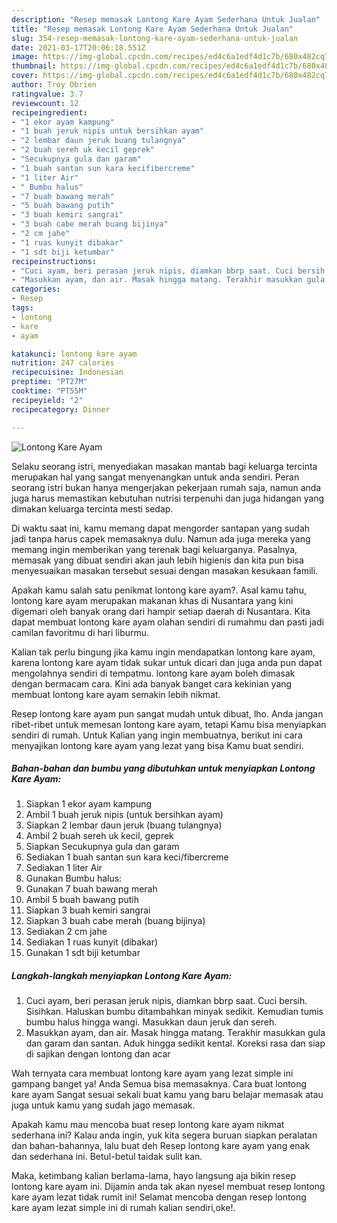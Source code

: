 ```yaml
---
description: "Resep memasak Lontong Kare Ayam Sederhana Untuk Jualan"
title: "Resep memasak Lontong Kare Ayam Sederhana Untuk Jualan"
slug: 354-resep-memasak-lontong-kare-ayam-sederhana-untuk-jualan
date: 2021-03-17T20:06:18.551Z
image: https://img-global.cpcdn.com/recipes/ed4c6a1edf4d1c7b/680x482cq70/lontong-kare-ayam-foto-resep-utama.jpg
thumbnail: https://img-global.cpcdn.com/recipes/ed4c6a1edf4d1c7b/680x482cq70/lontong-kare-ayam-foto-resep-utama.jpg
cover: https://img-global.cpcdn.com/recipes/ed4c6a1edf4d1c7b/680x482cq70/lontong-kare-ayam-foto-resep-utama.jpg
author: Troy Obrien
ratingvalue: 3.7
reviewcount: 12
recipeingredient:
- "1 ekor ayam kampung"
- "1 buah jeruk nipis untuk bersihkan ayam"
- "2 lembar daun jeruk buang tulangnya"
- "2 buah sereh uk kecil geprek"
- "Secukupnya gula dan garam"
- "1 buah santan sun kara kecifibercreme"
- "1 liter Air"
- " Bumbu halus"
- "7 buah bawang merah"
- "5 buah bawang putih"
- "3 buah kemiri sangrai"
- "3 buah cabe merah buang bijinya"
- "2 cm jahe"
- "1 ruas kunyit dibakar"
- "1 sdt biji ketumbar"
recipeinstructions:
- "Cuci ayam, beri perasan jeruk nipis, diamkan bbrp saat. Cuci bersih. Sisihkan. Haluskan bumbu ditambahkan minyak sedikit. Kemudian tumis bumbu halus hingga wangi. Masukkan daun jeruk dan sereh."
- "Masukkan ayam, dan air. Masak hingga matang. Terakhir masukkan gula dan garam dan santan. Aduk hingga sedikit kental. Koreksi rasa dan siap di sajikan dengan lontong dan acar"
categories:
- Resep
tags:
- lontong
- kare
- ayam

katakunci: lontong kare ayam 
nutrition: 247 calories
recipecuisine: Indonesian
preptime: "PT27M"
cooktime: "PT55M"
recipeyield: "2"
recipecategory: Dinner

---
```



![Lontong Kare Ayam](https://img-global.cpcdn.com/recipes/ed4c6a1edf4d1c7b/680x482cq70/lontong-kare-ayam-foto-resep-utama.jpg)

Selaku seorang istri, menyediakan masakan mantab bagi keluarga tercinta merupakan hal yang sangat menyenangkan untuk anda sendiri. Peran seorang istri bukan hanya mengerjakan pekerjaan rumah saja, namun anda juga harus memastikan kebutuhan nutrisi terpenuhi dan juga hidangan yang dimakan keluarga tercinta mesti sedap.

Di waktu  saat ini, kamu memang dapat mengorder santapan yang sudah jadi tanpa harus capek memasaknya dulu. Namun ada juga mereka yang memang ingin memberikan yang terenak bagi keluarganya. Pasalnya, memasak yang dibuat sendiri akan jauh lebih higienis dan kita pun bisa menyesuaikan masakan tersebut sesuai dengan masakan kesukaan famili. 



Apakah kamu salah satu penikmat lontong kare ayam?. Asal kamu tahu, lontong kare ayam merupakan makanan khas di Nusantara yang kini digemari oleh banyak orang dari hampir setiap daerah di Nusantara. Kita dapat membuat lontong kare ayam olahan sendiri di rumahmu dan pasti jadi camilan favoritmu di hari liburmu.

Kalian tak perlu bingung jika kamu ingin mendapatkan lontong kare ayam, karena lontong kare ayam tidak sukar untuk dicari dan juga anda pun dapat mengolahnya sendiri di tempatmu. lontong kare ayam boleh dimasak dengan bermacam cara. Kini ada banyak banget cara kekinian yang membuat lontong kare ayam semakin lebih nikmat.

Resep lontong kare ayam pun sangat mudah untuk dibuat, lho. Anda jangan ribet-ribet untuk memesan lontong kare ayam, tetapi Kamu bisa menyiapkan sendiri di rumah. Untuk Kalian yang ingin membuatnya, berikut ini cara menyajikan lontong kare ayam yang lezat yang bisa Kamu buat sendiri.

<!--inarticleads1-->

##### Bahan-bahan dan bumbu yang dibutuhkan untuk menyiapkan Lontong Kare Ayam:

1. Siapkan 1 ekor ayam kampung
1. Ambil 1 buah jeruk nipis (untuk bersihkan ayam)
1. Siapkan 2 lembar daun jeruk (buang tulangnya)
1. Ambil 2 buah sereh uk kecil, geprek
1. Siapkan Secukupnya gula dan garam
1. Sediakan 1 buah santan sun kara keci/fibercreme
1. Sediakan 1 liter Air
1. Gunakan  Bumbu halus:
1. Gunakan 7 buah bawang merah
1. Ambil 5 buah bawang putih
1. Siapkan 3 buah kemiri sangrai
1. Siapkan 3 buah cabe merah (buang bijinya)
1. Sediakan 2 cm jahe
1. Sediakan 1 ruas kunyit (dibakar)
1. Gunakan 1 sdt biji ketumbar




<!--inarticleads2-->

##### Langkah-langkah menyiapkan Lontong Kare Ayam:

1. Cuci ayam, beri perasan jeruk nipis, diamkan bbrp saat. Cuci bersih. Sisihkan. Haluskan bumbu ditambahkan minyak sedikit. Kemudian tumis bumbu halus hingga wangi. Masukkan daun jeruk dan sereh.
1. Masukkan ayam, dan air. Masak hingga matang. Terakhir masukkan gula dan garam dan santan. Aduk hingga sedikit kental. Koreksi rasa dan siap di sajikan dengan lontong dan acar




Wah ternyata cara membuat lontong kare ayam yang lezat simple ini gampang banget ya! Anda Semua bisa memasaknya. Cara buat lontong kare ayam Sangat sesuai sekali buat kamu yang baru belajar memasak atau juga untuk kamu yang sudah jago memasak.

Apakah kamu mau mencoba buat resep lontong kare ayam nikmat sederhana ini? Kalau anda ingin, yuk kita segera buruan siapkan peralatan dan bahan-bahannya, lalu buat deh Resep lontong kare ayam yang enak dan sederhana ini. Betul-betul taidak sulit kan. 

Maka, ketimbang kalian berlama-lama, hayo langsung aja bikin resep lontong kare ayam ini. Dijamin anda tak akan nyesel membuat resep lontong kare ayam lezat tidak rumit ini! Selamat mencoba dengan resep lontong kare ayam lezat simple ini di rumah kalian sendiri,oke!.

